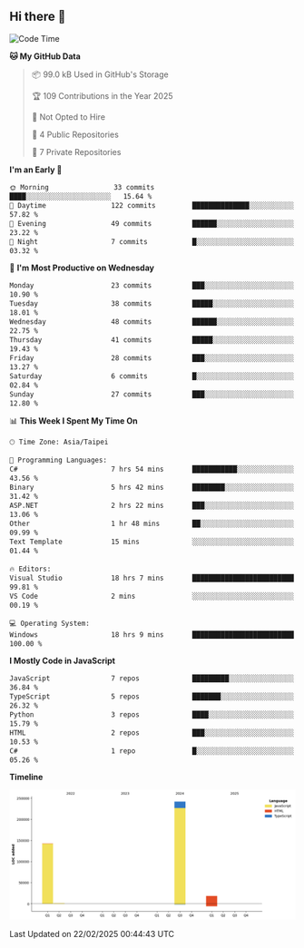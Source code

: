 ## Hi there 👋

<!--
**Latisha19/Latisha19** is a ✨ _special_ ✨ repository because its `README.md` (this file) appears on your GitHub profile.

Here are some ideas to get you started:

- 🔭 I’m currently working on ...
- 🌱 I’m currently learning ...
- 👯 I’m looking to collaborate on ...
- 🤔 I’m looking for help with ...
- 💬 Ask me about ...
- 📫 How to reach me: ...
- 😄 Pronouns: ...
- ⚡ Fun fact: ...
-->

<!--START_SECTION:waka-->
![Code Time](http://img.shields.io/badge/Code%20Time-1%2C397%20hrs%2037%20mins-blue)

**🐱 My GitHub Data** 

> 📦 99.0 kB Used in GitHub's Storage 
 > 
> 🏆 109 Contributions in the Year 2025
 > 
> 🚫 Not Opted to Hire
 > 
> 📜 4 Public Repositories 
 > 
> 🔑 7 Private Repositories 
 > 
**I'm an Early 🐤** 

```text
🌞 Morning                33 commits          ████░░░░░░░░░░░░░░░░░░░░░   15.64 % 
🌆 Daytime                122 commits         ██████████████░░░░░░░░░░░   57.82 % 
🌃 Evening                49 commits          ██████░░░░░░░░░░░░░░░░░░░   23.22 % 
🌙 Night                  7 commits           █░░░░░░░░░░░░░░░░░░░░░░░░   03.32 % 
```
📅 **I'm Most Productive on Wednesday** 

```text
Monday                   23 commits          ███░░░░░░░░░░░░░░░░░░░░░░   10.90 % 
Tuesday                  38 commits          █████░░░░░░░░░░░░░░░░░░░░   18.01 % 
Wednesday                48 commits          ██████░░░░░░░░░░░░░░░░░░░   22.75 % 
Thursday                 41 commits          █████░░░░░░░░░░░░░░░░░░░░   19.43 % 
Friday                   28 commits          ███░░░░░░░░░░░░░░░░░░░░░░   13.27 % 
Saturday                 6 commits           █░░░░░░░░░░░░░░░░░░░░░░░░   02.84 % 
Sunday                   27 commits          ███░░░░░░░░░░░░░░░░░░░░░░   12.80 % 
```


📊 **This Week I Spent My Time On** 

```text
🕑︎ Time Zone: Asia/Taipei

💬 Programming Languages: 
C#                       7 hrs 54 mins       ███████████░░░░░░░░░░░░░░   43.56 % 
Binary                   5 hrs 42 mins       ████████░░░░░░░░░░░░░░░░░   31.42 % 
ASP.NET                  2 hrs 22 mins       ███░░░░░░░░░░░░░░░░░░░░░░   13.06 % 
Other                    1 hr 48 mins        ██░░░░░░░░░░░░░░░░░░░░░░░   09.99 % 
Text Template            15 mins             ░░░░░░░░░░░░░░░░░░░░░░░░░   01.44 % 

🔥 Editors: 
Visual Studio            18 hrs 7 mins       █████████████████████████   99.81 % 
VS Code                  2 mins              ░░░░░░░░░░░░░░░░░░░░░░░░░   00.19 % 

💻 Operating System: 
Windows                  18 hrs 9 mins       █████████████████████████   100.00 % 
```

**I Mostly Code in JavaScript** 

```text
JavaScript               7 repos             █████████░░░░░░░░░░░░░░░░   36.84 % 
TypeScript               5 repos             ███████░░░░░░░░░░░░░░░░░░   26.32 % 
Python                   3 repos             ████░░░░░░░░░░░░░░░░░░░░░   15.79 % 
HTML                     2 repos             ███░░░░░░░░░░░░░░░░░░░░░░   10.53 % 
C#                       1 repo              █░░░░░░░░░░░░░░░░░░░░░░░░   05.26 % 
```



**Timeline**

![Lines of Code chart](https://raw.githubusercontent.com/Latisha19/Latisha19/main/assets/bar_graph.png)


 Last Updated on 22/02/2025 00:44:43 UTC
<!--END_SECTION:waka-->
